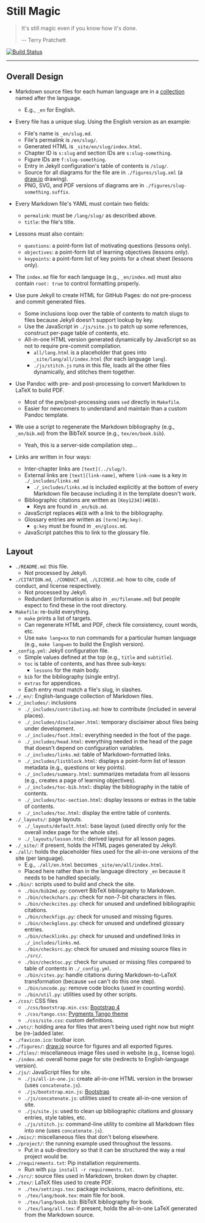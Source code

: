 # Still Magic

> It's still magic even if you know how it's done.
>
> -- Terry Pratchett

[![Build Status](https://travis-ci.org/merely-useful/still-magic.svg?branch=master)](https://travis-ci.org/merely-useful/still-magic)

---

## Overall Design

-   Markdown source files for each human language are in a [collection](https://jekyllrb.com/docs/collections/) named after the language.
    -   E.g., `_en` for English.

-   Every file has a unique slug.  Using the English version as an example:
    -   File's name is `_en/slug.md`.
    -   File's permalink is `/en/slug/`.
    -   Generated HTML is `_site/en/slug/index.html`.
    -   Chapter ID is `s:slug` and section IDs are `s:slug-something`.
    -   Figure IDs are `f:slug-something`.
    -   Entry in Jekyll configuration's table of contents is `/slug/`.
    -   Source for all diagrams for the file are in `./figures/slug.xml` (a [draw.io](https://www.draw.io/) drawing).
    -   PNG, SVG, and PDF versions of diagrams are in `./figures/slug-something.suffix`.

-   Every Markdown file's YAML must contain two fields:
    -   `permalink`: must be `/lang/slug/` as described above.
    -	`title`: the file's title.

-   Lessons must also contain:
    -	`questions`: a point-form list of motivating questions (lessons only).
    -	`objectives`: a point-form list of learning objectives (lessons only).
    -   `keypoints`: a point-form list of key points for a cheat sheet (lessons only).

-   The `index.md` file for each language (e.g., `_en/index.md`) must also contain `root: true` to control formatting properly.

-   Use pure Jekyll to create HTML for GitHub Pages: do not pre-process and commit generated files.
    -	Some inclusions loop over the table of contents to match slugs to files because Jekyll doesn't support lookup by key.
    -   Use the JavaScript in `./js/site.js` to patch up some references, construct per-page table of contents, etc.
    -   All-in-one HTML version generated dynamically by JavaScript so as not to require pre-commit compilation.
        -   `all/lang.html` is a placeholder that goes into `_site/lang/all/index.html` (for each language `lang`).
        -   `./js/stitch.js` runs in this file, loads all the other files dynamically, and stitches them together.

-   Use Pandoc with pre- and post-processing to convert Markdown to LaTeX to build PDF.
    -   Most of the pre/post-processing uses `sed` directly in `Makefile`.
    -	Easier for newcomers to understand and maintain than a custom Pandoc template.

-   We use a script to regenerate the Markdown bibliography (e.g., `_en/bib.md`) from the BibTeX source (e.g., `tex/en/book.bib`).
    -   Yeah, this is a server-side compilation step...

-   Links are written in four ways:
    -   Inter-chapter links are `[text](../slug/)`.
    -	External links are `[text][link-name]`, where `link-name` is a key in `./_includes/links.md`
    	-   `./_includes/links.md` is included explicitly at the bottom of every Markdown file because including it in the template doesn't work.
    -   Bibliographic citations are written as `[Key1234](#BIB)`.
    	-   Keys are found in `_en/bib.md`.
	-   JavaScript replaces `#BIB` with a link to the bibliography.
    -   Glossary entries are written as `[term](#g:key)`.
    	-   `g:key` must be found in `_en/gloss.md`.
	-   JavaScript patches this to link to the glossary file.

## Layout

-   `./README.md`: this file.
    -   Not processed by Jekyll.
-   `./CITATION.md`, `./CONDUCT.md`, `./LICENSE.md`: how to cite, code of conduct, and license respectively.
    -   Not processed by Jekyll.
    -	Redundant (information is also in `_en/filename.md`) but people expect to find these in the root directory.
-   `Makefile`: re-build everything.
    -   `make` prints a list of targets.
    -	Can regenerate HTML and PDF, check file consistency, count words, etc.
    -   Use `make lang=xx` to run commands for a particular human language (e.g., `make lang=en` to build the English version).
-   `_config.yml`: Jekyll configuration file.
    -   Simple values defined at the top (e.g., `title` and `subtitle`).
    -	`toc` is table of contents, and has three sub-keys:
    	-   `lessons` for the main body.
	-   `bib` for the bibliography (single entry).
	-   `extras` for appendices.
    -	Each entry must match a file's slug, in slashes.
-   `./_en/`: English-language collection of Markdown files.
-   `./_includes/`: inclusions
    -   `./_includes/contributing.md`: how to contribute (included in several places).
    -   `./_includes/disclaimer.html`: temporary disclaimer about files being under development.
    -   `./_includes/foot.html`: everything needed in the foot of the page.
    -   `./_includes/head.html`: everything needed in the head of the page that doesn't depend on configuration variables.
    -   `./_includes/links.md`: table of Markdown-formatted links.
    -   `./_includes/listblock.html`: displays a point-form list of lesson metadata (e.g., questions or key points).
    -   `./_includes/summary.html`: summarizes metadata from all lessons (e.g., creates a page of learning objectives).
    -   `./_includes/toc-bib.html`: display the bibliography in the table of contents.
    -   `./_includes/toc-section.html`: display lessons or extras in the table of contents.
    -   `./_includes/toc.html`: display the entire table of contents.
-   `./_layouts/`: page layouts.
    -   `./_layouts/default.html`: base layout (used directly only for the overall index page for the whole site).
    -	`./_layouts/lesson.html`: derived layout for all lesson pages.
-   `./_site/`: if present, holds the HTML pages generated by Jekyll.
-   `./all/`: holds the placeholder files used for the all-in-one versions of the site (per language).
    -   E.g., `./all/en.html` becomes `_site/en/all/index.html`.
    -	Placed here rather than in the language directory `_en` because it needs to be handled specially.
-   `./bin/`: scripts used to build and check the site.
    -   `./bin/bib2md.py`: convert BibTeX bibliography to Markdown.
    -   `./bin/checkchars.py`: check for non-7-bit characters in files.
    -   `./bin/checkcites.py`: check for unused and undefined bibliographic citations.
    -   `./bin/checkfigs.py`: check for unused and missing figures.
    -   `./bin/checkgloss.py`: check for unused and undefined glossary entries.
    -   `./bin/checklinks.py`: check for unused and undefined links in `./_includes/links.md`.
    -   `./bin/checksrc.py`: check for unused and missing source files in `./src/`.
    -   `./bin/checktoc.py`: check for unused or missing files compared to table of contents in `./_config.yml`.
    -   `./bin/cites.py`: handle citations during Markdown-to-LaTeX transformation (because `sed` can't do this one step).
    -   `./bin/uncode.py`: remove code blocks (used in counting words).
    -   `./bin/util.py`: utilities used by other scripts.
-   `./css/`: CSS files
    -   `./css/bootstrap.min.css`: [Bootstrap 4](https://getbootstrap.com/)
    -   `./css/tango.css`: [Pygments Tango theme](https://jwarby.github.io/jekyll-pygments-themes/languages/javascript.html)
    -   `./css/site.css`: custom definitions.
-   `./etc/`: holding area for files that aren't being used right now but might be (re-)added later.
-   `./favicon.ico`: toolbar icon.
-   `./figures/`: [draw.io](https://www.draw.io/) source for figures and all exported figures.
-   `./files/`: miscellaneous image files used in website (e.g., license logo).
-   `./index.md`: overall home page for site (redirects to English-language version).
-   `./js/`: JavaScript files for site.
    -   `./js/all-in-one.js`: create all-in-one HTML version in the browser (uses `concatenate.js`).
    -   `./js/bootstrap.min.js`: [Bootstrap](https://getbootstrap.com/)
    -   `./js/concatenate.js`: utilities used to create all-in-one version of site.
    -   `./js/site.js`: used to clean up bibliographic citations and glossary entries, style tables, etc.
    -   `./js/stitch.js`: command-line utility to combine all Markdown files into one (uses `concatenate.js`).
-   `./misc/`: miscellaneous files that don't belong elsewhere.
-   `./project/`: the running example used throughout the lessons.
    -   Put in a sub-directory so that it can be structured the way a real project would be.
-   `./requirements.txt`: Pip installation requirements.
    -   Run with `pip install -r requirements.txt`.
-   `./src/`: source files used in Markdown, broken down by chapter.
-   `./tex/`: LaTeX files used to create PDF.
    -   `./tex/settings.tex`: package inclusions, macro definitions, etc.
    -   `./tex/lang/book.tex`: main file for book.
    -   `./tex/lang/book.bib`: BibTeX bibliography for book.
    -   `./tex/lang/all.tex`: if present, holds the all-in-one LaTeX generated from the Markdown source.
